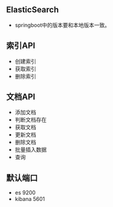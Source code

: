 ## ElasticSearch
- springboot中的版本要和本地版本一致。
## 索引API
- 创建索引
- 获取索引
- 删除索引
## 文档API
- 添加文档
- 判断文档存在
- 获取文档
- 更新文档
- 删除文档
- 批量插入数据
- 查询
## 默认端口
- es 9200
- kibana 5601

